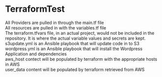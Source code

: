 # TerraformTest
 
 All Providers are pulled in through the main.tf file  
 All resources are pulled in with the variables.tf file  
 The terraform.tfvars file, in an actual project, would not be included in the repository.  It is where the actual variable values and secrets are kept.  
 s3update.yml is an Ansible playbook that will update code in to S3  
 wordpress.yml is an Ansible playbook that will install the Wordpress Application and dependencies  
 aws_host contect will be populated by terraform with the appropriate hosts in AWS  
 user_data content will be populated by terraform retrieved from AWS  
 
